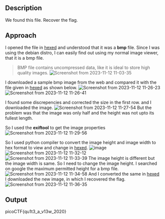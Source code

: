 ## Description
We found this file. Recover the flag.

## Approach
I opened the file in [hexed](hexed.it) and understood that it was a **bmp** file.
Since I was using the debian distro, I can easily find out using my normal image viewer, that it is a bmp file.  
> BMP file contains uncompressed data, like it is ideal to store high quality images. 
![Screenshot from 2023-11-12 11-03-35](https://github.com/pixie-nukes/picoCTF/assets/94845416/60bc3887-3e69-4d55-a567-298682b56699)

I downloaded a sample bmp image from the web and compared it with the file given in [hexed](hexed.it) as shown below.
![Screenshot from 2023-11-12 11-26-23](https://github.com/pixie-nukes/picoCTF/assets/94845416/1971b2ba-ebca-4054-878b-eb003dc62e31)
![Screenshot from 2023-11-12 11-26-41](https://github.com/pixie-nukes/picoCTF/assets/94845416/54ab5f64-c528-4726-94ec-8109b30c31ad)

I found some discrepencies and corrected the size in the first row. and I downloaded the image.
![Screenshot from 2023-11-12 11-27-54](https://github.com/pixie-nukes/picoCTF/assets/94845416/c1e157c4-a71e-4277-ad33-501351315b5d)
But the problem was that the image was only half and the height was not upto its fullest length. 

So I used the **exiftool** to get the image properties
![Screenshot from 2023-11-12 11-29-56](https://github.com/pixie-nukes/picoCTF/assets/94845416/703757bf-544c-4f47-84c3-ecc462718ce0)

So I used python compiler to convert the image height and image width to hex format to view and change in [hexed](hexed.it).
![image](https://github.com/pixie-nukes/picoCTF/assets/94845416/a353816c-2fc8-4239-84a1-0d7030594c81)
![Screenshot from 2023-11-12 11-32-12](https://github.com/pixie-nukes/picoCTF/assets/94845416/a5c39256-bf47-4258-ae9b-3327ef1f1d15)
![Screenshot from 2023-11-12 11-33-39](https://github.com/pixie-nukes/picoCTF/assets/94845416/32852ad7-955c-4059-b6f4-c96094284e68)
The image height is different but the image width is same. So I need to change the image height.
I searched on google the maximum permitted height for a bmp file.
![Screenshot from 2023-11-12 11-34-58](https://github.com/pixie-nukes/picoCTF/assets/94845416/f305890a-83fd-4645-8b59-214b6f628c2d)
And I converted the same in [hexed](hexed.it)
I downloaded the new image, in which I recovered the flag. 
![Screenshot from 2023-11-12 11-36-35](https://github.com/pixie-nukes/picoCTF/assets/94845416/450c7c50-3458-4ba9-afd1-021ca761267b)

## Output
picoCTF{qu1t3_a_v13w_2020}

